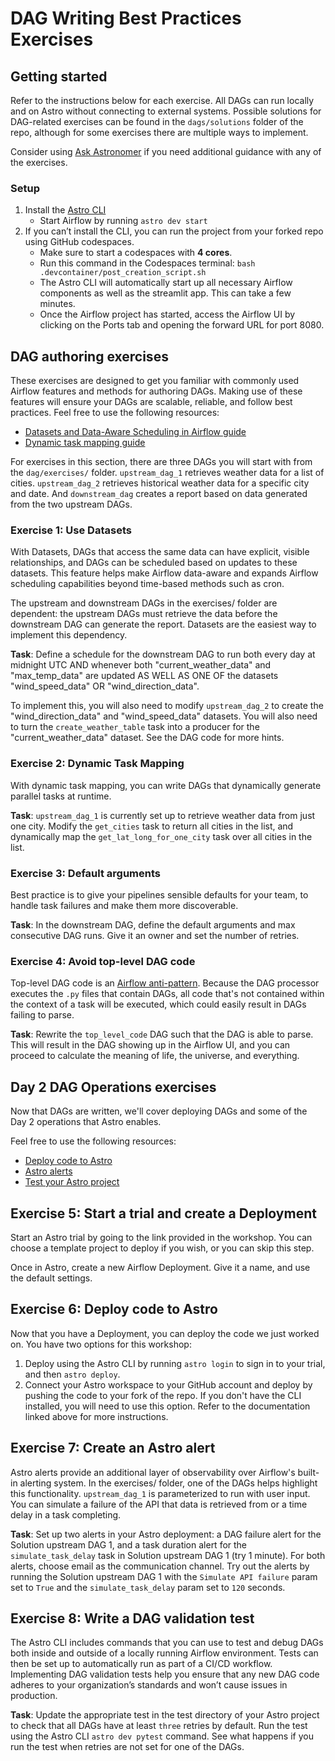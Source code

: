# DAG Writing Best Practices Exercises

## Getting started

Refer to the instructions below for each exercise. All DAGs can run locally and on Astro without connecting to external systems. Possible solutions for DAG-related exercises can be found in the `dags/solutions` folder of the repo, although for some exercises there are multiple ways to implement.

Consider using [Ask Astronomer](ask.astronomer.io) if you need additional guidance with any of the exercises.

### Setup

1. Install the [Astro CLI](https://www.astronomer.io/docs/astro/cli/install-cli)
   - Start Airflow by running `astro dev start`
2. If you can’t install the CLI, you can run the project from your forked repo using GitHub codespaces.
   - Make sure to start a codespaces with **4 cores**.
   - Run this command in the Codespaces terminal: `bash .devcontainer/post_creation_script.sh`
   - The Astro CLI will automatically start up all necessary Airflow components as well as the streamlit app. This can take a few minutes.
   - Once the Airflow project has started, access the Airflow UI by clicking on the Ports tab and opening the forward URL for port 8080.

## DAG authoring exercises

These exercises are designed to get you familiar with commonly used Airflow features and methods for authoring DAGs. Making use of these features will ensure your DAGs are scalable, reliable, and follow best practices. Feel free to use the following resources:

- [Datasets and Data-Aware Scheduling in Airflow guide](https://www.astronomer.io/guides/airflow-datasets/)
- [Dynamic task mapping guide](https://www.astronomer.io/docs/learn/dynamic-tasks)

For exercises in this section, there are three DAGs you will start with from the `dag/exercises/` folder. `upstream_dag_1` retrieves weather data for a list of cities. `upstream_dag_2` retrieves historical weather data for a specific city and date. And `downstream_dag` creates a report based on data generated from the two upstream DAGs.

### Exercise 1: Use Datasets

With Datasets, DAGs that access the same data can have explicit, visible relationships, and DAGs can be scheduled based on updates to these datasets. This feature helps make Airflow data-aware and expands Airflow scheduling capabilities beyond time-based methods such as cron.

The upstream and downstream DAGs in the exercises/ folder are dependent: the upstream DAGs must retrieve the data before the downstream DAG can generate the report. Datasets are the easiest way to implement this dependency.

**Task**: Define a schedule for the downstream DAG to run both every day at midnight UTC AND whenever both "current_weather_data" and "max_temp_data" are updated AS WELL AS ONE OF the datasets "wind_speed_data" OR "wind_direction_data".

To implement this, you will also need to modify `upstream_dag_2` to create the "wind_direction_data" and "wind_speed_data" datasets. You will also need to turn the `create_weather_table` task into a producer for the "current_weather_data" dataset. See the DAG code for more hints.

### Exercise 2: Dynamic Task Mapping

With dynamic task mapping, you can write DAGs that dynamically generate parallel tasks at runtime.

**Task**: `upstream_dag_1` is currently set up to retrieve weather data from just one city. Modify the `get_cities` task to return all cities in the list, and dynamically map the `get_lat_long_for_one_city` task over all cities in the list.

### Exercise 3: Default arguments

Best practice is to give your pipelines sensible defaults for your team, to handle task failures and make them more discoverable.

**Task**: In the downstream DAG, define the default arguments and max consecutive DAG runs. Give it an owner and set the number of retries.

### Exercise 4: Avoid top-level DAG code

Top-level DAG code is an [Airflow anti-pattern](https://www.astronomer.io/docs/learn/dag-best-practices#avoid-top-level-code-in-your-dag-file). Because the DAG processor executes the `.py` files that contain DAGs, all code that's not contained within the context of a task will be executed, which could easily result in DAGs failing to parse.

**Task**: Rewrite the `top_level_code` DAG such that the DAG is able to parse. This will result in the DAG showing up in the Airflow UI, and you can proceed to calculate the meaning of life, the universe, and everything.

## Day 2 DAG Operations exercises

Now that DAGs are written, we'll cover deploying DAGs and some of the Day 2 operations that Astro enables.

Feel free to use the following resources:

- [Deploy code to Astro](https://www.astronomer.io/docs/astro/deploy-code)
- [Astro alerts](https://docs.astronomer.io/astro/alerts)
- [Test your Astro project](https://www.astronomer.io/docs/astro/cli/test-your-astro-project-locally)

## Exercise 5: Start a trial and create a Deployment

Start an Astro trial by going to the link provided in the workshop. You can choose a template project to deploy if you wish, or you can skip this step.

Once in Astro, create a new Airflow Deployment. Give it a name, and use the default settings.

## Exercise 6: Deploy code to Astro

Now that you have a Deployment, you can deploy the code we just worked on. You have two options for this workshop:

1. Deploy using the Astro CLI by running `astro login` to sign in to your trial, and then `astro deploy`.
2. Connect your Astro workspace to your GitHub account and deploy by pushing the code to your fork of the repo. If you don't have the CLI installed, you will need to use this option. Refer to the documentation linked above for more instructions.

## Exercise 7: Create an Astro alert

Astro alerts provide an additional layer of observability over Airflow's built-in alerting system. In the exercises/ folder, one of the DAGs helps highlight this functionality. `upstream_dag_1` is parameterized to run with user input. You can simulate a failure of the API that data is retrieved from or a time delay in a task completing.

**Task**: Set up two alerts in your Astro deployment: a DAG failure alert for the Solution upstream DAG 1, and a task duration alert for the `simulate_task_delay` task in Solution upstream DAG 1 (try 1 minute). For both alerts, choose email as the communication channel. Try out the alerts by running the Solution upstream DAG 1 with the `Simulate API failure` param set to `True` and the `simulate_task_delay` param set to `120` seconds.

## Exercise 8: Write a DAG validation test

The Astro CLI includes commands that you can use to test and debug DAGs both inside and outside of a locally running Airflow environment. Tests can then be set up to automatically run as part of a CI/CD workflow. Implementing DAG validation tests help you ensure that any new DAG code adheres to your organization’s standards and won’t cause issues in production.

**Task**: Update the appropriate test in the test directory of your Astro project to check that all DAGs have at least `three` retries by default. Run the test using the Astro CLI `astro dev pytest` command. See what happens if you run the test when retries are not set for one of the DAGs.
